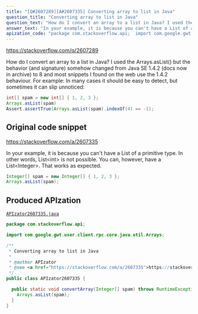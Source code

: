 ```yaml
---
title: "[Q#2607289][A#2607335] Converting array to list in Java"
question_title: "Converting array to list in Java"
question_text: "How do I convert an array to a list in Java? I used the Arrays.asList() but the behavior (and signature) somehow changed from Java SE 1.4.2 (docs now in archive) to 8 and most snippets I found on the web use the 1.4.2 behaviour. For example: In many cases it should be easy to detect, but sometimes it can slip unnoticed:"
answer_text: "In your example, it is because you can't have a List of a primitive type. In other words, List<int> is not possible. You can, however, have a List<Integer>. That works as expected."
apization_code: "package com.stackoverflow.api;  import com.google.gwt.user.client.rpc.core.java.util.Arrays;  /**  * Converting array to list in Java  *  * @author APIzator  * @see <a href=\"https://stackoverflow.com/a/2607335\">https://stackoverflow.com/a/2607335</a>  */ public class APIzator2607335 {    public static void convertArray(Integer[] spam) throws RuntimeException {     Arrays.asList(spam);   } }"
---
```


https://stackoverflow.com/q/2607289

How do I convert an array to a list in Java?
I used the Arrays.asList() but the behavior (and signature) somehow changed from Java SE 1.4.2 (docs now in archive) to 8 and most snippets I found on the web use the 1.4.2 behaviour.
For example:
In many cases it should be easy to detect, but sometimes it can slip unnoticed:


```java
int[] spam = new int[] { 1, 2, 3 };
Arrays.asList(spam)
Assert.assertTrue(Arrays.asList(spam).indexOf(4) == -1);
```


## Original code snippet

https://stackoverflow.com/a/2607335

In your example, it is because you can&#x27;t have a List of a primitive type. In other words, List&lt;int&gt; is not possible. You can, however, have a List&lt;Integer&gt;.
That works as expected.

```java
Integer[] spam = new Integer[] { 1, 2, 3 };
Arrays.asList(spam);
```

## Produced APIzation

[`APIzator2607335.java`](https://github.com/pasqualesalza/apization-temp-data/raw/master/apizations/java/APIzator2607335.java)

```java
package com.stackoverflow.api;

import com.google.gwt.user.client.rpc.core.java.util.Arrays;

/**
 * Converting array to list in Java
 *
 * @author APIzator
 * @see <a href="https://stackoverflow.com/a/2607335">https://stackoverflow.com/a/2607335</a>
 */
public class APIzator2607335 {

  public static void convertArray(Integer[] spam) throws RuntimeException {
    Arrays.asList(spam);
  }
}

```